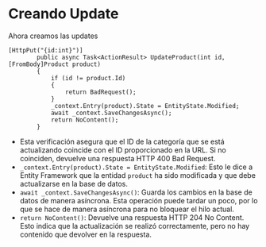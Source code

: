 # Creando Update

Ahora creamos las updates

```
[HttpPut("{id:int}")]
        public async Task<ActionResult> UpdateProduct(int id, [FromBody]Product product)
        {
            if (id != product.Id)
            {
                return BadRequest();
            }
            _context.Entry(product).State = EntityState.Modified;
            await _context.SaveChangesAsync();
            return NoContent();
        }
```

* Esta verificación asegura que el ID de la categoría que se está actualizando coincide con el ID proporcionado en la URL. Si no coinciden, devuelve una respuesta HTTP 400 Bad Request.
* `_context.Entry(product).State = EntityState.Modified`: Esto le dice a Entity Framework que la entidad `product` ha sido modificada y que debe actualizarse en la base de datos.
* `await _context.SaveChangesAsync()`: Guarda los cambios en la base de datos de manera asíncrona. Esta operación puede tardar un poco, por lo que se hace de manera asíncrona para no bloquear el hilo actual.
* `return NoContent()`: Devuelve una respuesta HTTP 204 No Content. Esto indica que la actualización se realizó correctamente, pero no hay contenido que devolver en la respuesta.
